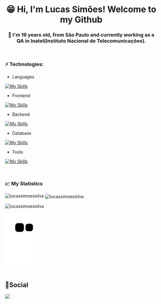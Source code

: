 <h1 align="center">😁 Hi, I'm Lucas Simões! Welcome to my Github</h1>
<h3 align="center">📖 I'm 19 years old, from São Paulo and currently working as a QA in Inatel(Instituto Nacional de Telecomunicações).</h3>

</br>

### ⚡ Technologies:

- Languages

[![My Skills](https://skillicons.dev/icons?i=java,js,python)](https://skillicons.dev)

- Frontend

[![My Skills](https://skillicons.dev/icons?i=css,html,react,angular)](https://skillicons.dev)

- Backend

[![My Skills](https://skillicons.dev/icons?i=spring,rabbitmq,kafka)](https://skillicons.dev)

- Database

[![My Skills](https://skillicons.dev/icons?i=mysql,postgres)](https://skillicons.dev)

- Tools

[![My Skills](https://skillicons.dev/icons?i=docker,kubernetes,postman,git,linux,jenkins,gcp)](https://skillicons.dev)

</br>

### 📈 My Statistics

<p><img align="left" src="https://github-readme-stats.vercel.app/api/top-langs?username=lucassimoessilva&show_icons=true&locale=en&layout=compact" alt="lucassimoessilva" /></p>

<p>&nbsp;<img align="center" src="https://github-readme-stats.vercel.app/api?username=lucassimoessilva&show_icons=true&locale=en" alt="lucassimoessilva" /></p>

<p><img align="center" src="https://github-readme-streak-stats.herokuapp.com/?user=lucassimoessilva&" alt="lucassimoessilva" /></p>


 ![Snake animation](https://github.com/lucassimoessilva/lucassimoessilva/blob/output/github-contribution-grid-snake.svg)


## 📱Social 

<div>
  <a href="https://www.linkedin.com/in/lucassimoessilva/" target="_blank"><img src="https://img.shields.io/badge/-LinkedIn-%230077B5?style=for-the-badge&logo=linkedin&logoColor=white" target="_blank"></a>
</div>
<br>
